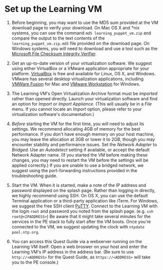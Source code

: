 # Set up the Learning VM

1. Before beginning, you may want to use the MD5 sum provided at the VM
download page to verify your download. On Mac OS X and *nix systems, you can
use the command `md5 learning_puppet_vm.zip` and compare the output to the text
contents of the `learning_puppet_vm.zip.md5` file provided on the download
page. On Windows systems, you will need to download and use a tool such as the
[Microsoft File Checksum Integrity Verifier](https://www.microsoft.com/en-us/download/details.aspx?id=11533).

1. Get an up-to-date version of your virtualization software. We suggest using
either VirtualBox or a VMware application appropriate for your platform.
[VirtualBox](https://www.virtualbox.org/wiki/Downloads) is free and available
for Linux, OS X, and Windows. VMware has several desktop virtualization
applications, including [VMWare
Fusion](https://www.vmware.com/products/fusion/) for Mac and [VMware
Workstation](https://www.vmware.com/products/workstation/) for Windows.

1. The Learning VM's Open Virtualization Archive format must be *imported*
rather than opened directly. Launch your virtualization software and find an
option for *Import* or *Import Appliance*. (This will usually be in a *File*
menu. If you cannot locate an *Import* option, please refer to your
virtualization software's documentation.)

1. *Before* starting the VM for the first time, you will need to adjust its
settings.  We recommend allocating 4GB of memory for the best performance. If
you don't have enough memory on your host machine, you may leave the allocation
at 3GB or lower it to 2GB, though you may encounter stability and performance
issues. Set the *Network Adapter* to *Bridged*. Use an *Autodetect* setting if
available, or accept the default Network Adapter name. (If you started the VM
before making these changes, you may need to restart the VM before the settings
will be applied correctly.) If you are unable to use a bridged network, we
suggest using the port-forwarding instructions provided in the troubleshooting
guide.

1. Start the VM. When it is started, make a note of the IP address and password
displayed on the splash page. Rather than logging in directly, we highly
recommend using SSH. On OS X, you can use the default Terminal application or a
third-party application like iTerm.  For Windows, we suggest the free SSH
client [PuTTY](http://www.putty.org/).  Connect to the Learning VM with the
login `root` and password you noted from the splash page.  (e.g. `ssh
root@<IPADDRESS>`) Be aware that it might take several minutes for the services
in the PE stack to fully start after the VM boots. Once you're connected to the
VM, we suggest updating the clock with `ntpdate pool.ntp.org`.

1. You can access this Quest Guide via a webserver running on the Learning VM
itself. Open a web broswer on your host and enter the Learning VM's IP address
in the address bar. (Be sure to use `http://<ADDRESS>` for the Quest Guide, as
`https://<ADDRESS>` will take you to the PE console.)
